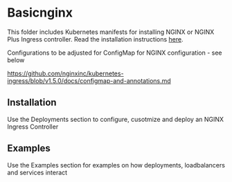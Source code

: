 # Basicnginx

This folder includes Kubernetes manifests for installing NGINX or NGINX Plus Ingress controller. Read the installation instructions [here](https://github.com/nginxinc/kubernetes-ingress).

Configurations to be adjusted for ConfigMap for NGINX configuration - see below

https://github.com/nginxinc/kubernetes-ingress/blob/v1.5.0/docs/configmap-and-annotations.md


## Installation

Use the Deployments section to configure, cusotmize and deploy an NGINX Ingress Controller

## Examples

Use the Examples section for examples on how deployments, loadbalancers and services interact